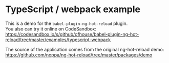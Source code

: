 # TypeScript / webpack example

This is a demo for the `babel-plugin-ng-hot-reload` plugin.<br />
You also can try it online on CodeSandbox: https://codesandbox.io/s/github/ofhouse/babel-plugin-ng-hot-reload/tree/master/examples/typescript-webpack

The source of the application comes from the original ng-hot-reload demo:
https://github.com/noppa/ng-hot-reload/tree/master/packages/demo
